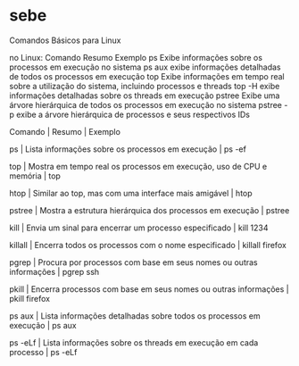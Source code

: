 # sebe


Comandos Básicos para Linux

no Linux:
Comando	Resumo	Exemplo
ps	Exibe informações sobre os processos em execução no sistema	ps aux exibe informações detalhadas de todos os processos em execução
top	Exibe informações em tempo real sobre a utilização do sistema, incluindo processos e threads	top -H exibe informações detalhadas sobre os threads em execução
pstree	Exibe uma árvore hierárquica de todos os processos em execução no sistema	pstree -p exibe a árvore hierárquica de processos e seus respectivos IDs


Comando | Resumo | Exemplo

ps | Lista informações sobre os processos em execução | ps -ef

top | Mostra em tempo real os processos em execução, uso de CPU e memória | top

htop | Similar ao top, mas com uma interface mais amigável | htop

pstree | Mostra a estrutura hierárquica dos processos em execução | pstree

kill | Envia um sinal para encerrar um processo especificado | kill 1234

killall | Encerra todos os processos com o nome especificado | killall firefox

pgrep | Procura por processos com base em seus nomes ou outras informações | pgrep ssh

pkill | Encerra processos com base em seus nomes ou outras informações | pkill firefox

ps aux | Lista informações detalhadas sobre todos os processos em execução | ps aux

ps -eLf | Lista informações sobre os threads em execução em cada processo | ps -eLf
